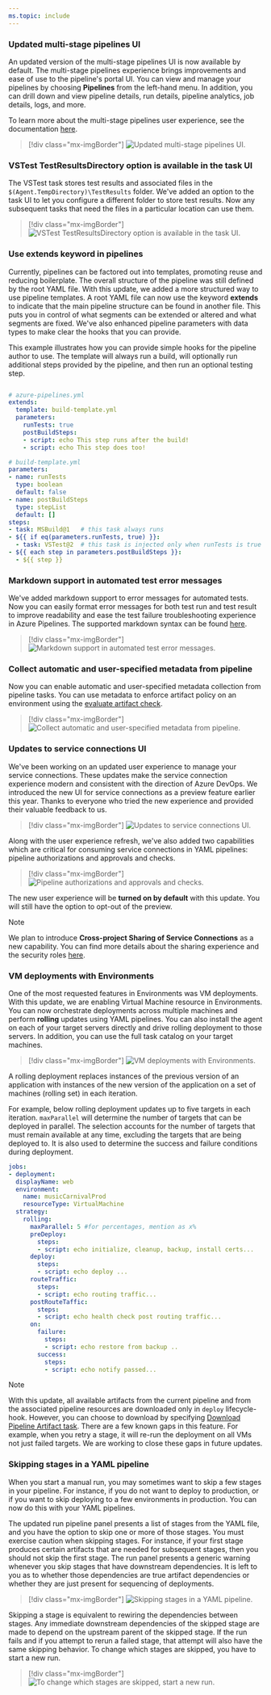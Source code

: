 ```yaml
---
ms.topic: include
---
```


### Updated multi-stage pipelines UI

An updated version of the multi-stage pipelines UI is now available by default. The multi-stage pipelines experience brings improvements and ease of use to the pipeline's portal UI. You can view and manage your pipelines by choosing **Pipelines** from the left-hand menu. In addition, you can drill down and view pipeline details, run details, pipeline analytics, job details, logs, and more.

To learn more about the multi-stage pipelines user experience, see the documentation [here](/azure/devops/pipelines/get-started/multi-stage-pipelines-experience?view=azure-devops).

> [!div class="mx-imgBorder"]
> ![Updated multi-stage pipelines UI.](../../media/162_01.png)

### VSTest TestResultsDirectory option is available in the task UI

The VSTest task stores test results and associated files in the `$(Agent.TempDirectory)\TestResults` folder. We've added an option to the task UI to let you configure a different folder to store test results. Now any subsequent tasks that need the files in a particular location can use them.

> [!div class="mx-imgBorder"]
> ![VSTest TestResultsDirectory option is available in the task UI.](../../media/162_02.png)

### Use extends keyword in pipelines

Currently, pipelines can be factored out into templates, promoting reuse and reducing boilerplate. The overall structure of the pipeline was still defined by the root YAML file. With this update, we added a more structured way to use pipeline templates. A root YAML file can now use the keyword **extends** to indicate that the main pipeline structure can be found in another file. This puts you in control of what segments can be extended or altered and what segments are fixed. We've also enhanced pipeline parameters with data types to make clear the hooks that you can provide.

This example illustrates how you can provide simple hooks for the pipeline author to use. The template will always run a build, will optionally run additional steps provided by the pipeline, and then run an optional testing step.

```yaml

# azure-pipelines.yml
extends:
  template: build-template.yml
  parameters:
    runTests: true
    postBuildSteps:
    - script: echo This step runs after the build!
    - script: echo This step does too!

# build-template.yml
parameters:
- name: runTests
  type: boolean
  default: false
- name: postBuildSteps
  type: stepList
  default: []
steps:
- task: MSBuild@1   # this task always runs
- ${{ if eq(parameters.runTests, true) }}:
  - task: VSTest@2  # this task is injected only when runTests is true
- ${{ each step in parameters.postBuildSteps }}:
  - ${{ step }}
```

### Markdown support in automated test error messages

We've added markdown support to error messages for automated tests. Now you can easily format error messages for both test run and test result to improve readability and ease the test failure troubleshooting experience in Azure Pipelines. The supported markdown syntax can be found [here](/azure/devops/project/wiki/markdown-guidance?view=azure-devops).

> [!div class="mx-imgBorder"]
> ![Markdown support in automated test error messages.](../../media/162_03.png)

### Collect automatic and user-specified metadata from pipeline

Now you can enable automatic and user-specified metadata collection from pipeline tasks. You can use metadata to enforce artifact policy on an environment using the [evaluate artifact check](/azure/devops/pipelines/process/approvals?tabs=check-pass&view=azure-devops#evaluate-artifact).

> [!div class="mx-imgBorder"]
> ![Collect automatic and user-specified metadata from pipeline.](../../media/162_07.png)

### Updates to service connections UI

We've been working on an updated user experience to manage your service connections. These updates make the service connection experience modern and consistent with the direction of Azure DevOps. We introduced the new UI for service connections as a preview feature earlier this year. Thanks to everyone who tried the new experience and provided their valuable feedback to us.

> [!div class="mx-imgBorder"]
> ![Updates to service connections UI.](../../media/162_08.png)

Along with the user experience refresh, we've also added two capabilities which are critical for consuming service connections in YAML pipelines: pipeline authorizations and approvals and checks.

> [!div class="mx-imgBorder"]
> ![Pipeline authorizations and approvals and checks.](../../media/162_09.png)

The new user experience will be **turned on by default** with this update. You will still have the option to opt-out of the preview.

> [!NOTE]
> We plan to introduce **Cross-project Sharing of Service Connections** as a new capability. You can find more details about the sharing experience and the security roles [here](/azure/devops/pipelines/library/service-endpoints).

### VM deployments with Environments

One of the most requested features in Environments was VM deployments. With this update, we are enabling Virtual Machine resource in Environments. You can now orchestrate deployments across multiple machines and perform **rolling** updates using YAML pipelines. You can also install the agent on each of your target servers directly and drive rolling deployment to those servers. In addition, you can use the full task catalog on your target machines.

> [!div class="mx-imgBorder"]
> ![VM deployments with Environments.](../../media/162_10.png)

A rolling deployment replaces instances of the previous version of an application with instances of the new version of the application on a set of machines (rolling set) in each iteration. 

For example, below rolling deployment updates up to five targets in each iteration. `maxParallel` will determine the number of targets that can be deployed in parallel. The selection accounts for the number of targets that must remain available at any time, excluding the targets that are being deployed to. It is also used to determine the success and failure conditions during deployment.

```yaml
jobs:
- deployment:
  displayName: web
  environment:
    name: musicCarnivalProd
    resourceType: VirtualMachine
  strategy:                 
    rolling:
      maxParallel: 5 #for percentages, mention as x%
      preDeploy:
        steps:
        - script: echo initialize, cleanup, backup, install certs...
      deploy:              
        steps:                                     
        - script: echo deploy ...      
      routeTraffic:
        steps:
        - script: echo routing traffic...   
      postRouteTaffic:
        steps:          
        - script: echo health check post routing traffic...  
      on:
        failure:
          steps:
          - script: echo restore from backup ..     
        success:
          steps:
          - script: echo notify passed...
```

> [!NOTE]
> With this update, all available artifacts from the current pipeline and from the associated pipeline resources are downloaded only in `deploy` lifecycle-hook. However, you can choose to download by specifying [Download Pipeline Artifact task](/azure/devops/pipelines/yaml-schema?tabs=schema&view=azure-devops#download).
> There are a few known gaps in this feature. For example, when you retry a stage, it will re-run the deployment on all VMs not just failed targets. We are working to close these gaps in future updates.

### Skipping stages in a YAML pipeline

When you start a manual run, you may sometimes want to skip a few stages in your pipeline. For instance, if you do not want to deploy to production, or if you want to skip deploying to a few environments in production. You can now do this with your YAML pipelines.

The updated run pipeline panel presents a list of stages from the YAML file, and you have the option to skip one or more of those stages. You must exercise caution when skipping stages. For instance, if your first stage produces certain artifacts that are needed for subsequent stages, then you should not skip the first stage. The run panel presents a generic warning whenever you skip stages that have downstream dependencies. It is left to you as to whether those dependencies are true artifact dependencies or whether they are just present for sequencing of deployments.

> [!div class="mx-imgBorder"]
> ![Skipping stages in a YAML pipeline.](../../media/162_14.png)

Skipping a stage is equivalent to rewiring the dependencies between stages. Any immediate downstream dependencies of the skipped stage are made to depend on the upstream parent of the skipped stage. If the run fails and if you attempt to rerun a failed stage, that attempt will also have the same skipping behavior. To change which stages are skipped, you have to start a new run.

> [!div class="mx-imgBorder"]
> ![To change which stages are skipped, start a new run.](../../media/162_15.png)